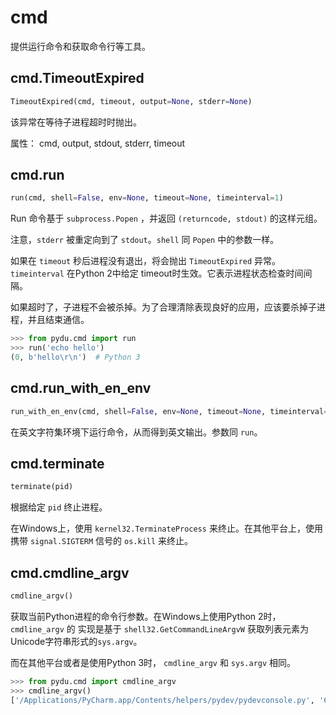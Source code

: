 # cmd

提供运行命令和获取命令行等工具。

## cmd.TimeoutExpired
```python
TimeoutExpired(cmd, timeout, output=None, stderr=None)
```

该异常在等待子进程超时时抛出。

属性：
    cmd, output, stdout, stderr, timeout


## cmd.run
```python
run(cmd, shell=False, env=None, timeout=None, timeinterval=1)
```

Run 命令基于 `subprocess.Popen` ，并返回 `(returncode, stdout)` 的这样元组。

注意，`stderr` 被重定向到了 `stdout`。`shell` 同 `Popen` 中的参数一样。

如果在 `timeout` 秒后进程没有退出，将会抛出 `TimeoutExpired` 异常。`timeinterval` 
在Python 2中给定 timeout时生效。它表示进程状态检查时间间隔。

如果超时了，子进程不会被杀掉。为了合理清除表现良好的应用，应该要杀掉子进程，并且结束通信。

```python
>>> from pydu.cmd import run
>>> run('echo hello')
(0, b'hello\r\n')  # Python 3
```


## cmd.run_with_en_env
```python
run_with_en_env(cmd, shell=False, env=None, timeout=None, timeinterval=1)
```

在英文字符集环境下运行命令，从而得到英文输出。参数同 `run`。


## cmd.terminate
```python
terminate(pid)
```

根据给定 `pid` 终止进程。

在Windows上，使用 `kernel32.TerminateProcess` 来终止。在其他平台上，使用携带 `signal.SIGTERM` 信号的 `os.kill` 来终止。


## cmd.cmdline_argv
```python
cmdline_argv()
```

获取当前Python进程的命令行参数。在Windows上使用Python 2时， `cmdline_argv` 的
实现是基于 `shell32.GetCommandLineArgvW` 获取列表元素为Unicode字符串形式的`sys.argv`。

而在其他平台或者是使用Python 3时， `cmdline_argv` 和 `sys.argv` 相同。

```python
>>> from pydu.cmd import cmdline_argv
>>> cmdline_argv()
['/Applications/PyCharm.app/Contents/helpers/pydev/pydevconsole.py', '61253', '61254']
```
